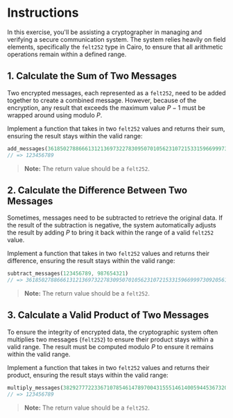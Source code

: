 # Instructions

In this exercise, you'll be assisting a cryptographer in managing and verifying a secure communication system.
The system relies heavily on field elements, specifically the `felt252` type in Cairo, to ensure that all arithmetic operations remain within a defined range.

## 1. Calculate the Sum of Two Messages

Two encrypted messages, each represented as a `felt252`, need to be added together to create a combined message.
However, because of the encryption, any result that exceeds the maximum value $P - 1$ must be wrapped around using modulo $P$.

Implement a function that takes in two `felt252` values and returns their sum, ensuring the result stays within the valid range:

```rust
add_messages(3618502788666131213697322783095070105623107215331596699973092056135007822949, 987654321)
// => 123456789
```

> **Note:** The return value should be a `felt252`.

## 2. Calculate the Difference Between Two Messages

Sometimes, messages need to be subtracted to retrieve the original data.
If the result of the subtraction is negative, the system automatically adjusts the result by adding $P$ to bring it back within the range of a valid `felt252` value.

Implement a function that takes in two `felt252` values and returns their difference, ensuring the result stays within the valid range:

```rust
subtract_messages(123456789, 987654321)
// => 3618502788666131213697322783095070105623107215331596699973092056135007822949
```

> **Note:** The return value should be a `felt252`.

## 3. Calculate a Valid Product of Two Messages

To ensure the integrity of encrypted data, the cryptographic system often multiplies two messages (`felt252`) to ensure their product stays within a valid range.
The result must be computed modulo $P$ to ensure it remains within the valid range.

Implement a function that takes in two `felt252` values and returns their product, ensuring the result stays within the valid range:

```rust
multiply_messages(382927772233671078546147897004315551461400594453673204174697055647611, 9449570)
// => 123456789
```

> **Note:** The return value should be a `felt252`.
